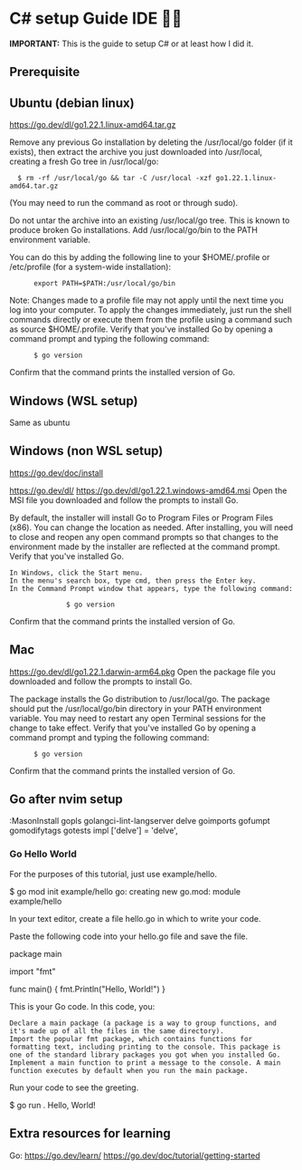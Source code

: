 # C\# setup Guide IDE ✍🏼

**IMPORTANT:** This is the guide to setup C# or at least how I did it. 

## Prerequisite


## Ubuntu (debian linux)
https://go.dev/dl/go1.22.1.linux-amd64.tar.gz

Remove any previous Go installation by deleting the /usr/local/go folder (if it exists), then extract the archive you just downloaded into /usr/local, creating a fresh Go tree in /usr/local/go:

      $ rm -rf /usr/local/go && tar -C /usr/local -xzf go1.22.1.linux-amd64.tar.gz      

(You may need to run the command as root or through sudo).

Do not untar the archive into an existing /usr/local/go tree. This is known to produce broken Go installations.
Add /usr/local/go/bin to the PATH environment variable.

You can do this by adding the following line to your $HOME/.profile or /etc/profile (for a system-wide installation):

          export PATH=$PATH:/usr/local/go/bin
          

Note: Changes made to a profile file may not apply until the next time you log into your computer. To apply the changes immediately, just run the shell commands directly or execute them from the profile using a command such as source $HOME/.profile.
Verify that you've installed Go by opening a command prompt and typing the following command:

          $ go version
          

Confirm that the command prints the installed version of Go.

## Windows (WSL setup)
Same as ubuntu 

## Windows (non WSL setup)
https://go.dev/doc/install

https://go.dev/dl/
https://go.dev/dl/go1.22.1.windows-amd64.msi
 Open the MSI file you downloaded and follow the prompts to install Go.

By default, the installer will install Go to Program Files or Program Files (x86). You can change the location as needed. After installing, you will need to close and reopen any open command prompts so that changes to the environment made by the installer are reflected at the command prompt.
Verify that you've installed Go.

    In Windows, click the Start menu.
    In the menu's search box, type cmd, then press the Enter key.
    In the Command Prompt window that appears, type the following command:

                  $ go version
                  

Confirm that the command prints the installed version of Go.

## Mac
https://go.dev/dl/go1.22.1.darwin-arm64.pkg
 Open the package file you downloaded and follow the prompts to install Go.

The package installs the Go distribution to /usr/local/go. The package should put the /usr/local/go/bin directory in your PATH environment variable. You may need to restart any open Terminal sessions for the change to take effect.
Verify that you've installed Go by opening a command prompt and typing the following command:

          $ go version
          

Confirm that the command prints the installed version of Go.



## Go after nvim setup
:MasonInstall gopls golangci-lint-langserver delve goimports gofumpt gomodifytags gotests impl
	['delve'] = 'delve',
	
### Go Hello World
For the purposes of this tutorial, just use example/hello.

$ go mod init example/hello
go: creating new go.mod: module example/hello

In your text editor, create a file hello.go in which to write your code.

Paste the following code into your hello.go file and save the file.

package main

import "fmt"

func main() {
    fmt.Println("Hello, World!")
}

This is your Go code. In this code, you:

    Declare a main package (a package is a way to group functions, and it's made up of all the files in the same directory).
    Import the popular fmt package, which contains functions for formatting text, including printing to the console. This package is one of the standard library packages you got when you installed Go.
    Implement a main function to print a message to the console. A main function executes by default when you run the main package.

Run your code to see the greeting.

$ go run .
Hello, World!

## Extra resources for learning 
Go: https://go.dev/learn/
https://go.dev/doc/tutorial/getting-started
